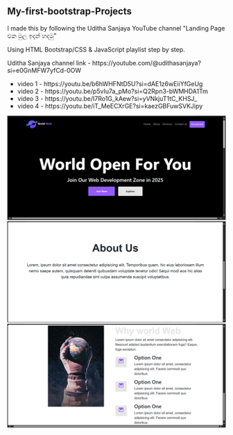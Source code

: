 ## My-first-bootstrap-Projects
<p>I made this by following the Uditha Sanjaya YouTube channel "Landing Page එක මුල ඉදන් හදමු" </p>
<p>  Using HTML Bootstrap/CSS & JavaScript playlist step by step.</p>


<P>
  Uditha Sanjaya channel link - https://youtube.com/@udithasanjaya?si=e0GnMFW7yfCd-0OW
</P>

<ul type="square">
<li>video 1 - https://youtu.be/b6hWHFNtD5U?si=dAE1z6wEiiYfGeUg</li>
<li>video 2 - https://youtu.be/p5vIu7a_pMo?si=Q2Rpn3-bWMHDA1Tm</li>
<li>video 3 - https://youtu.be/I7Ro1G_kAew?si=yVNkjuT1tC_KHSJ_</li>
<li>video 4 - https://youtu.be/iT_MeECXrGE?si=kaezGBFuwSVKJipy</li>
</ul>

<img src="https://github.com/Senuda-Adihetty/Simple-Bootstrap-web-page/blob/main/img/Screenshot%202025-02-27%20215038.png">
<img src="https://github.com/Senuda-Adihetty/Simple-Bootstrap-web-page/blob/main/img/Screenshot%202025-02-27%20215056.png">
<img src="https://github.com/Senuda-Adihetty/Simple-Bootstrap-web-page/blob/main/img/Screenshot%202025-02-27%20215146.png">

